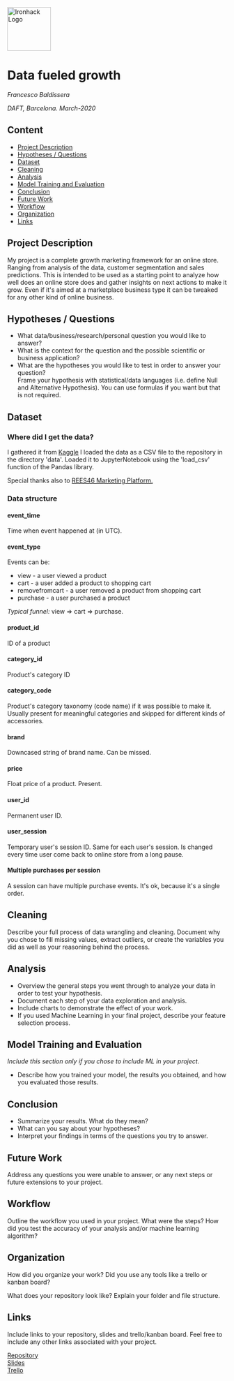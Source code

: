 <img src="https://bit.ly/2VnXWr2" alt="Ironhack Logo" width="100"/>

# Data fueled growth
*Francesco Baldissera*

*DAFT, Barcelona. March-2020*

## Content
- [Project Description](#project-description)
- [Hypotheses / Questions](#hypotheses-questions)
- [Dataset](#dataset)
- [Cleaning](#cleaning)
- [Analysis](#analysis)
- [Model Training and Evaluation](#model-training-and-evaluation)
- [Conclusion](#conclusion)
- [Future Work](#future-work)
- [Workflow](#workflow)
- [Organization](#organization)
- [Links](#links)

## Project Description
My project is a complete growth marketing framework for an online store. Ranging from analysis of the data, customer segmentation and sales predictions. This is intended to be used as a starting point to analyze how well does an online store does and gather insights on next actions to make it grow. Even if it's aimed at a marketplace business type it can be tweaked for any other kind of online business.

## Hypotheses / Questions
* What data/business/research/personal question you would like to answer?
* What is the context for the question and the possible scientific or business application?
* What are the hypotheses you would like to test in order to answer your question?  
Frame your hypothesis with statistical/data languages (i.e. define Null and Alternative Hypothesis). You can use formulas if you want but that is not required.

## Dataset
### Where did I get the data? 

I gathered it from [Kaggle](https://www.kaggle.com/mkechinov/ecommerce-events-history-in-cosmetics-shop) I loaded the data as a CSV file to the repository in the directory 'data'. Loaded it to JupyterNotebook using the 'load_csv' function of the Pandas library.

Special thanks also to [REES46 Marketing Platform.](https://rees46.com/)


### Data structure
#### event_time

Time when event happened at (in UTC).

#### event_type

Events can be:

* view - a user viewed a product
* cart - a user added a product to shopping cart
* removefromcart - a user removed a product from shopping cart
* purchase - a user purchased a product

*Typical funnel:* view => cart => purchase.

#### product_id

ID of a product

#### category_id

Product's category ID

#### category_code

Product's category taxonomy (code name) if it was possible to make it. Usually present for meaningful categories and skipped for different kinds of accessories.

#### brand

Downcased string of brand name. Can be missed.

#### price

Float price of a product. Present.

#### user_id

Permanent user ID.

#### user_session

Temporary user's session ID. Same for each user's session. Is changed every time user come back to online store from a long pause.

#### Multiple purchases per session
A session can have multiple purchase events. It's ok, because it's a single order.


## Cleaning
Describe your full process of data wrangling and cleaning. Document why you chose to fill missing values, extract outliers, or create the variables you did as well as your reasoning behind the process.

## Analysis
* Overview the general steps you went through to analyze your data in order to test your hypothesis.
* Document each step of your data exploration and analysis.
* Include charts to demonstrate the effect of your work.
* If you used Machine Learning in your final project, describe your feature selection process.

## Model Training and Evaluation
*Include this section only if you chose to include ML in your project.*
* Describe how you trained your model, the results you obtained, and how you evaluated those results.

## Conclusion
* Summarize your results. What do they mean?
* What can you say about your hypotheses?
* Interpret your findings in terms of the questions you try to answer.

## Future Work
Address any questions you were unable to answer, or any next steps or future extensions to your project.

## Workflow
Outline the workflow you used in your project. What were the steps?
How did you test the accuracy of your analysis and/or machine learning algorithm?

## Organization
How did you organize your work? Did you use any tools like a trello or kanban board?

What does your repository look like? Explain your folder and file structure.

## Links
Include links to your repository, slides and trello/kanban board. Feel free to include any other links associated with your project.


[Repository](https://github.com/franbaldi/Project-Week-8-Final-Project)  
[Slides](https://slides.com/)  
[Trello](https://trello.com/invite/b/9HgRmLlo/b4ab49219ae21ae052c2c83dd935372b/final-project-data-fueling-growth)  

